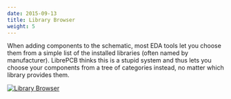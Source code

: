 ```yaml
---
date: 2015-09-13
title: Library Browser
weight: 5
---
```


When adding components to the schematic, most EDA tools let you choose them from
a simple list of the installed libraries (often named by manufacturer). LibrePCB
thinks this is a stupid system and thus lets you choose your components from a 
tree of categories instead, no matter which library provides them.

[![Library Browser](/img/thumbs/add_component_dialog.png)](/img/add_component_dialog.png)
